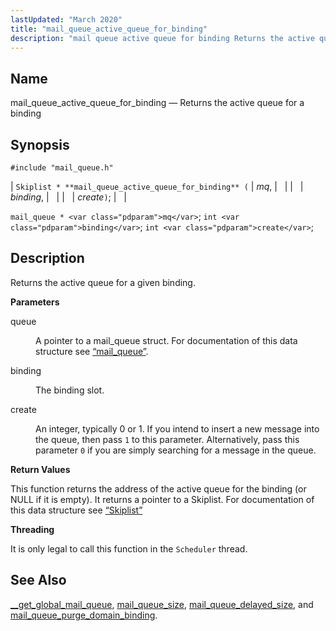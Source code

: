 ```yaml
---
lastUpdated: "March 2020"
title: "mail_queue_active_queue_for_binding"
description: "mail queue active queue for binding Returns the active queue for a binding Skiplist mail queue active queue for binding mq binding create mail queue mq int binding int create Returns the active queue for a given binding queue A pointer to a mail queue struct For documentation of this..."
---
```


<a name="apis.mail_queue_active_queue_for_binding"></a> 
## Name

mail_queue_active_queue_for_binding — Returns the active queue for a binding

## Synopsis

`#include "mail_queue.h"`

| `Skiplist * **mail_queue_active_queue_for_binding** (` | <var class="pdparam">mq</var>, |   |
|   | <var class="pdparam">binding</var>, |   |
|   | <var class="pdparam">create</var>`)`; |   |

`mail_queue * <var class="pdparam">mq</var>`;
`int <var class="pdparam">binding</var>`;
`int <var class="pdparam">create</var>`;<a name="idp54529088"></a> 
## Description

Returns the active queue for a given binding.

**<a name="idp54530320"></a> Parameters**

<dl class="variablelist">

<dt>queue</dt>

<dd>

A pointer to a mail_queue struct. For documentation of this data structure see [“mail_queue”](/momentum/3/3-api/structs-mail-queue).

</dd>

<dt>binding</dt>

<dd>

The binding slot.

</dd>

<dt>create</dt>

<dd>

An integer, typically 0 or 1\. If you intend to insert a new message into the queue, then pass `1` to this parameter. Alternatively, pass this parameter `0` if you are simply searching for a message in the queue.

</dd>

</dl>

**<a name="idp54538448"></a> Return Values**

This function returns the address of the active queue for the binding (or NULL if it is empty). It returns a pointer to a Skiplist. For documentation of this data structure see [“Skiplist”](/momentum/3/3-api/structs-skiplist)

**<a name="idp54540096"></a> Threading**

It is only legal to call this function in the `Scheduler` thread.

<a name="idp54541648"></a> 
## See Also

[__get_global_mail_queue](/momentum/3/3-api/apis-get-global-mail-queue), [mail_queue_size](/momentum/3/3-api/apis-mail-queue-size), [mail_queue_delayed_size](/momentum/3/3-api/apis-mail-queue-delayed-size), and [mail_queue_purge_domain_binding](/momentum/3/3-api/apis-mail-queue-purge-domain-binding).